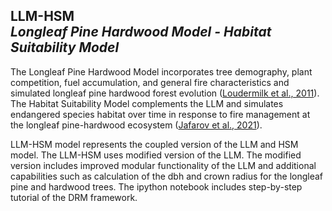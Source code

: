 LLM-HSM \
***Longleaf Pine Hardwood Model - Habitat Suitability Model*** 
------------
The Longleaf Pine Hardwood Model incorporates tree demography, plant competition, fuel accumulation, and general fire characteristics and simulated longleaf pine hardwood forest evolution ([Loudermilk et al., 2011](https://www.sciencedirect.com/science/article/pii/S0304380011002626)). The Habitat Suitability Model complements the LLM and simulates endangered species habitat over time in response to fire management at the longleaf pine-hardwood ecosystem ([Jafarov et al., 2021](https://doi.org/10.1016/j.ecolmodel.2020.109387)).  

LLM-HSM model represents the coupled version of the LLM and HSM model. The LLM-HSM uses modified version of the LLM. The modified version includes improved modular functionality of the LLM and additional capabilities such as calculation of the dbh and crown radius for the longleaf pine and hardwood trees. The ipython notebook includes step-by-step tutorial of the DRM framework.

